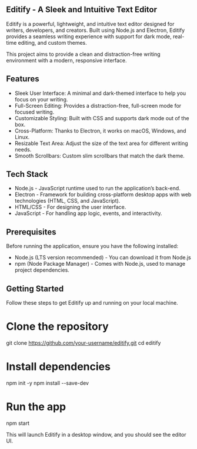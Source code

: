 ## Editify - A Sleek and Intuitive Text Editor

Editify is a powerful, lightweight, and intuitive text editor designed for writers, developers, and creators. Built using Node.js and Electron, Editify provides a seamless writing experience with support for dark mode, real-time editing, and custom themes.

This project aims to provide a clean and distraction-free writing environment with a modern, responsive interface.


## Features

- Sleek User Interface: A minimal and dark-themed interface to help you focus on your writing.
- Full-Screen Editing: Provides a distraction-free, full-screen mode for focused writing.
- Customizable Styling: Built with CSS and supports dark mode out of the box.
- Cross-Platform: Thanks to Electron, it works on macOS, Windows, and Linux.
- Resizable Text Area: Adjust the size of the text area for different writing needs.
- Smooth Scrollbars: Custom slim scrollbars that match the dark theme.


## Tech Stack

- Node.js - JavaScript runtime used to run the application’s back-end.
- Electron - Framework for building cross-platform desktop apps with web technologies (HTML, CSS, and JavaScript).
- HTML/CSS - For designing the user interface.
- JavaScript - For handling app logic, events, and interactivity.


## Prerequisites

Before running the application, ensure you have the following installed:

- Node.js (LTS version recommended) - You can download it from Node.js
- npm (Node Package Manager) - Comes with Node.js, used to manage project dependencies.


## Getting Started

Follow these steps to get Editify up and running on your local machine.

#  Clone the repository

git clone https://github.com/your-username/editify.git
cd editify

#  Install dependencies

npm init -y
npm install --save-dev


# Run the app

npm start

This will launch Editify in a desktop window, and you should see the editor UI.


